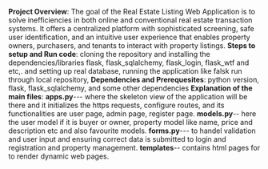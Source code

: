 **Project Overview**: The goal of the Real Estate Listing Web Application is to solve inefficiencies in both online and conventional real estate transaction systems. It offers a centralized platform with sophisticated screening, safe user identification, and an intuitive user experience that enables property owners, purchasers, and tenants to interact with property listings.
**Steps to setup and Run code**: cloning the repository and installing the dependencies/libraries flask, flask_sqlalchemy, flask_login, flask_wtf and etc,. and setting up real database, running the application like falsk run through local repository,
**Dependencies and Prerequesites**: python version, flask, flask_sqlalchemy, and some other dependencies
**Explanation of the main files**: **apps.py**--- where the skeleton view of the application will be there and it initializes the https requests, configure routes, and its functionalities are user page, admin page, register page. **models.py**-- here the user model if it is buyer or owner, property model like name, price and description etc and also favourite models. **forms.py**--- to handel validation and user input and ensuring correct data is submitted to login and registration and property management. **templates**-- contains html pages for to render dynamic web pages.
